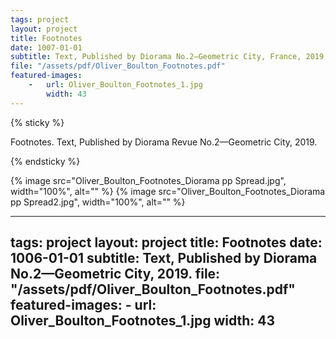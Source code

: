 ```yaml
---
tags: project
layout: project
title: Footnotes
date: 1007-01-01
subtitle: Text, Published by Diorama No.2—Geometric City, France, 2019.
file: "/assets/pdf/Oliver_Boulton_Footnotes.pdf"
featured-images: 
    -   url: Oliver_Boulton_Footnotes_1.jpg
        width: 43
---
```


{% sticky %}

 Footnotes. Text, Published by Diorama Revue No.2—Geometric City, 2019. 

{% endsticky %}

{% image src="Oliver_Boulton_Footnotes_Diorama pp Spread.jpg", width="100%",  alt="" %}
{% image src="Oliver_Boulton_Footnotes_Diorama pp Spread2.jpg", width="100%", alt="" %}

---
tags: project
layout: project
title: Footnotes
date: 1006-01-01
subtitle: Text, Published by Diorama No.2—Geometric City, 2019.
file: "/assets/pdf/Oliver_Boulton_Footnotes.pdf"
featured-images:
    -   url: Oliver_Boulton_Footnotes_1.jpg
        width: 43
---